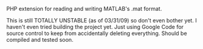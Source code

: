 PHP extension for reading and writing MATLAB's .mat format.

This is still TOTALLY UNSTABLE (as of 03/31/09) so don't even bother yet.  I haven't even tried building the project yet.  Just using Google Code for source control to keep from accidentally deleting everything.  Should be compiled and tested soon.